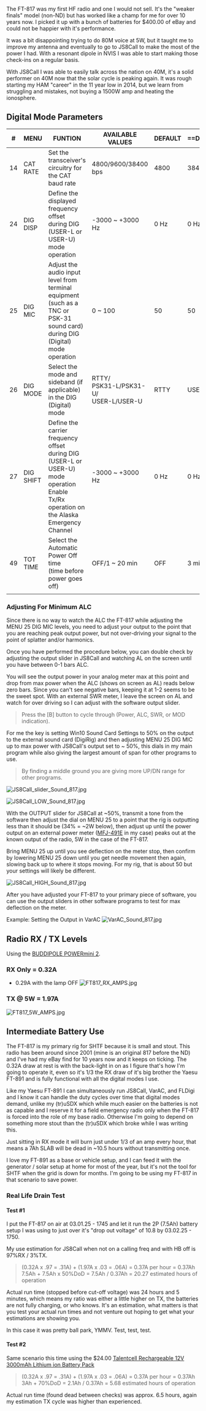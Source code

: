 The FT-817 was my first HF radio and one I would not sell.  It's the "weaker  finals" model (non-ND) but has worked like a champ for me for over 10 years now.  I picked it up with a bunch of batteries for $400.00 of eBay and could not be happier with it's performance.

It was a bit disappointing trying to do 80M voice at 5W, but it taught me to improve my antenna and eventually to go to JS8Call to make the most of the power I had.  With a resonant dipole in NVIS I was able to start making those check-ins on a regular basis.

With JS8Call I was able to easily talk across the nation on 40M, it's a solid performer on 40M now that the solar cycle is peaking again.  It was rough starting my HAM "career" in the 11 year low in 2014, but we learn from struggling and mistakes, not buying a 1500W amp and heating the ionosphere.

## Digital Mode Parameters

| #   | MENU      | FUNTION                                                                                                                                       | AVAILABLE VALUES                           | DEFAULT | ==DigiRig== |
| --- | --------- | --------------------------------------------------------------------------------------------------------------------------------------------- | ------------------------------------------ | ------- | ----------- |
| 14  | CAT RATE  | Set the transceiver's circuitry for the CAT baud rate                                                                                         | 4800/9600/38400 bps                        | 4800    | 38400       |
| 24  | DIG DISP  | Define the displayed frequency offset<br>during DIG (USER-L or USER-U) mode operation                                                         | -3000 ~ +3000 Hz                           | 0 Hz    | 0 Hz        |
| 25  | DIG MIC   | Adjust the audio input level from terminal equipment<br>(such as a TNC or PSK-31 sound card)<br>during DIG (Digital) mode operation           | 0 ~ 100                                    | 50      | 50          |
| 26  | DIG MODE  | Select the mode and sideband (if applicable)<br>in the DIG (Digital) mode                                                                     | RTTY/<br>PSK31-L/PSK31-U/<br>USER-L/USER-U | RTTY    | USER-U      |
| 27  | DIG SHIFT | Define the carrier frequency offset<br>during DIG (USER-L or USER-U) mode operation<br>Enable Tx/Rx operation on the Alaska Emergency Channel | -3000 ~ +3000 Hz                           | 0 Hz    | 0 Hz        |
| 49  | TOT TIME  | Select the Automatic Power Off time<br>(time before power goes off)                                                                           | OFF/1 ~ 20 min                             | OFF     | 3 min       |
|     |           |                                                                                                                                               |                                            |         |             |

### Adjusting For Minimum ALC 
Since there is no way to watch the ALC the FT-817 while adjusting the MENU 25 DIG MIC levels, you need to adjust your output to the point that you are reaching peak output power, but not over-driving your signal to the point of splatter and/or harmonics.  

Once you have performed the procedure below, you can double check by adjusting the output slider in JS8Call and watching AL on the screen until you have between 0-1 bars ALC.  

You will see the output power in your analog meter max at this point and drop from max power when the ALC (shows on screen as AL) reads below zero bars.  Since you can't see negative bars, keeping it at 1-2 seems to be the sweet spot.  With an external SWR meter, I leave the screen on AL and watch for over driving so I can adjust with the software output slider.  

>Press the [B] button to cycle through (Power, ALC, SWR, or MOD indication).

For me the key is setting Win10 Sound Card Settings to 50% on the output to the external sound card (DigiRig) and then adjusting MENU 25 DIG MIC up to max power with JS8Call's output set to ~ 50%, this dials in my main program while also giving the largest amount of span for other programs to use.  

>By finding a middle ground you are giving more UP/DN range for other programs.

![JS8Call_slider_Sound_817.jpg](https://i.postimg.cc/s2C6qTZc/JS8-Call-slider-Sound-817.jpg)

![JS8Call_LOW_Sound_817.jpg](https://i.postimg.cc/G2qXBrg7/JS8-Call-LOW-Sound-817.jpg)

With the OUTPUT slider for JS8Call at ~50%, transmit a tone from the software then adjust the dial on MENU 25 to a point that the rig is outputting less than it should be (34% = ~2W below), then adjust up until the power output on an external power  meter ([MFJ-491E](https://i.postimg.cc/HsNqL0fG/s-l960.png) in my case) peaks out at the known output of the radio, 5W in the case of the FT-817.

Bring MENU 25 up until you see deflection on the meter stop, then confirm by lowering MENU 25 down until you get needle movement then again, slowing back up to where it stops moving.  For my rig, that is about 50 but your settings will likely be different.

![JS8Call_HIGH_Sound_817.jpg](https://i.postimg.cc/L5WvTDpj/JS8-Call-HIGH-Sound-817.jpg)

After you have adjusted your FT-817 to your primary piece of software, you can use the output sliders in other software programs to test for max deflection on the meter.

Example: Setting the Output in VarAC
![VarAC_Sound_817.jpg](https://i.postimg.cc/TPx0ChZN/Var-AC-Sound-817.jpg)  


## Radio RX / TX Levels

Using the [BUDDIPOLE POWERmini 2](https://www.buddipole.com/powermini.html).

### RX Only = 0.32A
- 0.29A  with the lamp OFF
![FT817_RX_AMPS.jpg](https://i.postimg.cc/kXQf4xV5/FT817-RX-AMPS.jpg)
### TX @ 5W = 1.97A
![FT817_5W_AMPS.jpg](https://i.postimg.cc/jd741y6X/FT817-5-W-AMPS.jpg)


## Intermediate Battery Use

The FT-817 is my primary rig for SHTF because it is small and stout.  This radio has been around since 2001 (mine is an original 817 before the ND) and I've had my eBay find for 10 years now and it keeps on ticking.  The 0.32A draw at rest is with the back-light in on as I figure that's how I'm going to operate it, even so it's 1/3 the RX draw of it's big brother the Yaesu FT-891 and is fully functional with all the digital modes I use.  

Like my Yaesu FT-891 I can simultaneously run JS8Call, VarAC, and FLDigi and I know it can handle the duty cycles over time that digital modes demand, unlike my (tr)uSDX which while much easier on the batteries is not as capable and I reserve it for a field emergency radio only when the FT-817 is forced into the role of my base radio.  Otherwise I'm going to depend on something more stout than the (tr)uSDX which broke while I was writing this.

Just sitting in RX mode it will burn just under 1/3 of an amp every hour, that means a 7Ah SLAB will be dead in ~10.5 hours without transmitting once.

I love my FT-891 as a base or vehicle setup, and I can feed it with the generator / solar setup at home for most of the year,  but it's not the tool for SHTF when the grid is down for months.  I'm going to be using my FT-817 in that scenario to save power.

### Real Life Drain Test

#### Test #1
I put the FT-817 on air at 03.01.25 - 1745 and let it run the 2P (7.5Ah) battery setup I was  using to just over it's "drop out voltage" of 10.8 by 03.02.25 - 1750. 

My use estimation for JS8Call when not on a calling freq and with HB off is 97%RX / 3%TX.

> (0.32A x .97 = .31A) + (1.97A x .03 = .06A) = 0.37A per hour = 0.37Ah
> 7.5Ah + 7.5Ah x 50%DoD = 7.5Ah / 0.37Ah = 20.27 estimated hours of operation

Actual run time (stopped before cut-off voltage) was 24 hours and 5 minutes, which means my ratio was either a little higher on TX, the batteries are not fully charging, or who knows.  It's an estimation, what matters is that you test your actual run times and not venture out hoping to get what your estimations are showing you.  

In this case it was pretty ball park, YMMV.  Test, test, test.

#### Test #2
Same scenario this time using the $24.00 [Talentcell Rechargeable 12V 3000mAh Lithium ion Battery Pack](https://amzn.to/4hygbiI) 

> (0.32A x .97 = .31A) + (1.97A x .03 = .06A) = 0.37A per hour = 0.37Ah
> 3Ah + 70%DoD = 2.1Ah / 0.37Ah = 5.68 estimated hours of operation

Actual run time (found dead between checks) was approx. 6.5 hours, again my estimation TX cycle was higher than experienced.

